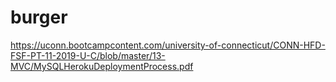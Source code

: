 # burger

https://uconn.bootcampcontent.com/university-of-connecticut/CONN-HFD-FSF-PT-11-2019-U-C/blob/master/13-MVC/MySQLHerokuDeploymentProcess.pdf